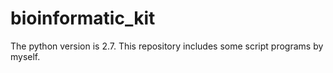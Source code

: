 # bioinformatic_kit
The python version is 2.7. This repository includes some script programs by myself.

